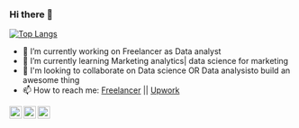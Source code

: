 ### Hi there 👋

[![Top Langs](https://github-readme-stats.vercel.app/api/top-langs/?username=eslamaboushashaa&layout=compact)](https://github.com/eslamaboushashaa/github-readme-stats)

- 🔭 I’m currently working on Freelancer as Data analyst
- 🌱 I’m currently learning Marketing analytics| data science for marketing
- 👯 I'm looking to collaborate on Data science OR Data analysisto build an awesome thing
- 📫 How to reach me: [Freelancer](https://www.freelancer.com/u/eslamaboushahaa) || [Upwork](https://www.upwork.com/freelancers/~01f16963c1bbf35f98)



<a href="https://twitter.com/eslamaboushashaa">
  <img align="left" alt="Twitter" width="22px" src="https://cdn.jsdelivr.net/npm/simple-icons@v3/icons/twitter.svg" />
</a>
<a href="https://www.linkedin.com/in/eslamaboushashaa/">
  <img align="left" alt="Linkedin" width="22px" src="https://cdn.jsdelivr.net/npm/simple-icons@v3/icons/linkedin.svg" />
</a>
<a href="https://www.youtube.com/channel/UCj0aKGrBN6x2_PY0c6RrGNw">
  <img align="left" alt="Youtube" width="22px" src="https://cdn.jsdelivr.net/npm/simple-icons@v3/icons/youtube.svg" />
</a>
